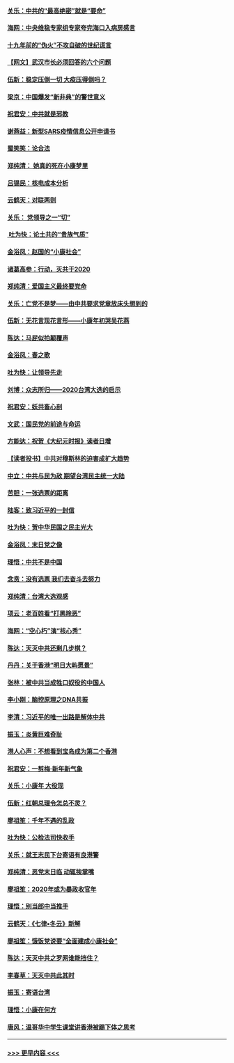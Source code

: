#### [关乐：中共的“最高绝密”就是“要命”](../pages/nsc993/n11816946.md?t=01241022) 
#### [海网：中央维稳专家组专家夸完海口入病房感言](../pages/nsc993/n11815138.md?t=01241022) 
#### [十九年前的“伪火”不攻自破的世纪谎言](../pages/nsc993/n11813238.md?t=01241022) 
#### [【网文】武汉市长必须回答的六个问题](../pages/nsc993/n11813848.md?t=01241022) 
#### [伍新：稳定压倒一切 大疫压得倒吗？](../pages/nsc993/n11812634.md?t=01241022) 
#### [梁京：中国爆发“新非典”的警世意义](../pages/nsc993/n11812554.md?t=01241022) 
#### [祝君安：中共就是邪教](../pages/nsc993/n11812431.md?t=01241022) 
#### [谢燕益：新型SARS疫情信息公开申请书](../pages/nsc993/n11808840.md?t=01241022) 
#### [蜀笑笑：论合法](../pages/nsc993/n11808064.md?t=01241022) 
#### [郑纯清： 她真的死在小康梦里](../pages/nsc993/n11806623.md?t=01241022) 
#### [吕锡民：核电成本分析](../pages/nsc993/n11806284.md?t=01241022) 
#### [云鹤天：对联两则](../pages/nsc993/n11805957.md?t=01241022) 
#### [关乐： 党领导之一“切”](../pages/nsc993/n11804505.md?t=01241022) 
#### [ 吐为快：论土共的“贵族气质”](../pages/nsc993/n11804490.md?t=01241022) 
#### [金浴凤：赵国的“小康社会”](../pages/nsc993/n11804452.md?t=01241022) 
#### [诸葛高参：行动，灭共于2020](../pages/nsc993/n11804120.md?t=01241022) 
#### [郑纯清：爱国主义最终要党命](../pages/nsc993/n11802197.md?t=01241022) 
#### [关乐：亡党不是梦——由中共要求党章放床头想到的](../pages/nsc993/n11802156.md?t=01241022) 
#### [伍新：无花言现花言形——小康年初哭吴花燕](../pages/nsc993/n11800044.md?t=01241022) 
#### [陈达：马屁似拍颠覆声](../pages/nsc993/n11800010.md?t=01241022) 
#### [金浴凤：春之歌](../pages/nsc993/n11797687.md?t=01241022) 
#### [吐为快：让领导先走](../pages/nsc993/n11797512.md?t=01241022) 
#### [刘博：众志所归——2020台湾大选的启示](../pages/nsc993/n11796878.md?t=01241022) 
#### [祝君安：妖共畜心剖](../pages/nsc993/n11794273.md?t=01241022) 
#### [文武：国民党的前途与命运](../pages/nsc993/n11794198.md?t=01241022) 
#### [方能达：祝贺《大纪元时报》读者日增](../pages/nsc993/n11793807.md?t=01241022) 
#### [【读者投书】中共对穆斯林的迫害成扩大趋势](../pages/nsc993/n11791371.md?t=01241022) 
#### [中立：中共与民为敌 期望台湾民主统一大陆](../pages/nsc993/n11790392.md?t=01241022) 
#### [苦胆：一张选票的距离](../pages/nsc993/n11788914.md?t=01241022) 
#### [陆客：致习近平的一封信](../pages/nsc993/n11788867.md?t=01241022) 
#### [吐为快：贺中华民国之民主光大](../pages/nsc993/n11788618.md?t=01241022) 
#### [金浴凤：末日党之像](../pages/nsc993/n11787475.md?t=01241022) 
#### [理悟：中共不是中国](../pages/nsc993/n11787463.md?t=01241022) 
#### [念贲：没有选票  我们去奋斗去努力](../pages/nsc993/n11787398.md?t=01241022) 
#### [郑纯清：台湾大选观感](../pages/nsc993/n11786210.md?t=01241022) 
#### [项云：老百姓看“打黑除恶”](../pages/nsc993/n11785398.md?t=01241022) 
#### [海网：“空心朽”演“核心秀”](../pages/nsc993/n11783874.md?t=01241022) 
#### [陈达：天灭中共还剩几步棋？](../pages/nsc993/n11783719.md?t=01241022) 
#### [丹丹：关于香港“明日大屿愿景”](../pages/nsc993/n11783273.md?t=01241022) 
#### [张林：被中共当成牲口奴役的中国人](../pages/nsc993/n11782397.md?t=01241022) 
#### [李小刚：脑控原理之DNA共振](../pages/nsc993/n11780962.md?t=01241022) 
#### [李清：习近平的唯一出路是解体中共](../pages/nsc993/n11780866.md?t=01241022) 
#### [振玉：炎黄巨难奇耻](../pages/nsc993/n11779632.md?t=01241022) 
#### [港人心声：不想看到宝岛成为第二个香港](../pages/nsc993/n11778817.md?t=01241022) 
#### [祝君安：一剪梅‧新年新气象](../pages/nsc993/n11776340.md?t=01241022) 
#### [关乐：小康年 大役现](../pages/nsc993/n11774213.md?t=01241022) 
#### [伍新：红朝总理令怎总不灵？](../pages/nsc993/n11770813.md?t=01241022) 
#### [廖祖笙：千年不遇的乱政](../pages/nsc993/n11770373.md?t=01241022) 
#### [吐为快：公检法司快收手](../pages/nsc993/n11770359.md?t=01241022) 
#### [关乐：就王志民下台寄语有良港警](../pages/nsc993/n11769903.md?t=01241022) 
#### [郑纯清：恶党末日临 动辄挨掌嘴](../pages/nsc993/n11769356.md?t=01241022) 
#### [廖祖笙：2020年或为暴政收官年](../pages/nsc993/n11768216.md?t=01241022) 
#### [理悟：别当郎中当推手](../pages/nsc993/n11768243.md?t=01241022) 
#### [云鹤天：《七律▪冬云》新解](../pages/nsc993/n11768204.md?t=01241022) 
#### [廖祖笙：饿饭党说要“全面建成小康社会”](../pages/nsc993/n11767482.md?t=01241022) 
#### [陈达：天灭中共之罗网谁能挡住？](../pages/nsc993/n11767465.md?t=01241022) 
#### [李春草：天灭中共此其时](../pages/nsc993/n11767452.md?t=01241022) 
#### [振玉：寄语台湾](../pages/nsc993/n11767432.md?t=01241022) 
#### [理悟：小康在何方](../pages/nsc993/n11767394.md?t=01241022) 
#### [唐风：温哥华中学生课堂讲香港被踢下体之思考](../pages/nsc993/n11766848.md?t=01241022) 

----
#### [ >>> 更早内容 <<< ](../indexes/nsc993-earlier.md)

